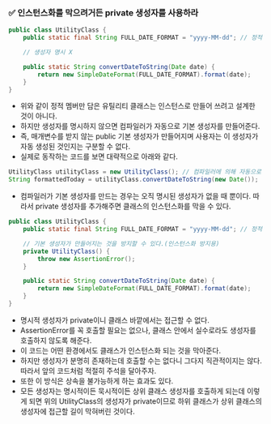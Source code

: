 ### ✅ 인스턴스화를 막으려거든 private 생성자를 사용하라

```java
public class UtilityClass {
	public static final String FULL_DATE_FORMAT = "yyyy-MM-dd"; // 정적 멤버

	// 생성자 명시 X

	public static String convertDateToString(Date date) {
		return new SimpleDateFormat(FULL_DATE_FORMAT).format(date);
	}
}
```

* 위와 같이 정적 멤버만 담은 유틸리티 클래스는 인스턴스로 만들어 쓰려고 설계한 것이 아니다.
* 하지만 생성자를 명시하지 않으면 컴파일러가 자동으로 기본 생성자를 만들어준다.
* 즉, 매개변수를 받지 않는 public 기본 생성자가 만들어지며 사용자는 이 생성자가 자동 생성된 것인지는 구분할 수 없다.
* 실제로 동작하는 코드를 보면 대략적으로 아래와 같다.

```java
UtilityClass utilityClass = new UtilityClass(); // 컴파일러에 의해 자동으로 만들어지는 기본 생성자
String formattedToday = utilityClass.convertDateToString(new Date());
```

* 컴파일러가 기본 생성자를 만드는 경우는 오직 명시된 생성자가 없을 때 뿐이다. 따라서 private 생성자를 추가해주면 클래스의 인스턴스화를 막을 수 있다.

```java
public class UtilityClass {
	public static final String FULL_DATE_FORMAT = "yyyy-MM-dd"; // 정적 멤버

    // 기본 생성자가 만들어지는 것을 방지할 수 있다.(인스턴스화 방지용)
	private UtilityClass() {
		throw new AssertionError();
    }

	public static String convertDateToString(Date date) {
		return new SimpleDateFormat(FULL_DATE_FORMAT).format(date);
	}
}
```

* 명시적 생성자가 private이니 클래스 바깥에서는 접근할 수 없다.
* AssertionError를 꼭 호출할 필요는 없으나, 클래스 안에서 실수로라도 생성자를 호출하지 않도록 해준다.
* 이 코드는 어떤 환경에서도 클래스가 인스턴스화 되는 것을 막아준다.
* 하지만 생성자가 분명히 존재하는데 호출할 수는 없다니 그다지 직관적이지는 않다. 따라서 앞의 코드처럼 적절히 주석을 달아주자.
* 또한 이 방식은 상속을 불가능하게 하는 효과도 있다.
* 모든 생성자는 명시적이든 묵시적이든 상위 클래스 생성자를 호출하게 되는데 이렇게 되면 위의 UtilityClass의 생성자가 private이므로 하위 클래스가 상위 클래스의 생성자에 접근할 길이 막혀버린 것이다.